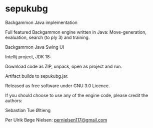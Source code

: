# sepukubg
Backgammon Java implementation

Full featured Backgammon engine written in Java: 
Move-generation, evaluation, search (to ply 3) and training.

Backgammon Java Swing UI

Intellij project, JDK 18:

Download code as ZIP, unpack, open as project and run.

Artifact builds to sepukubg.jar.

Released as free software under GNU 3.0 Licence.

If you should choose to use any of the engine code, please credit the authors:

Sebastian Tue Øltieng

Per Ulrik Bøge Nielsen: pernielsen117@gmail.com
